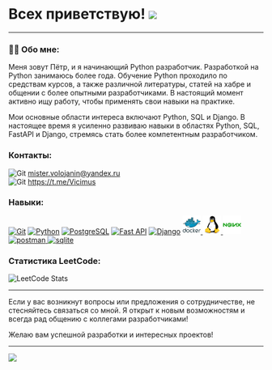 # Всех приветствую! ![](https://user-images.githubusercontent.com/18350557/176309783-0785949b-9127-417c-8b55-ab5a4333674e.gif) 

---

### :man_technologist: Обо мне:

Меня зовут Пётр, и я начинающий Python разработчик. Разработкой на Python занимаюсь более года. Обучение Python проходило по средствам курсов, а также различной литературы, статей на хабре и общении с более опытными разработчиками. В настоящий момент активно ищу работу, чтобы применять свои навыки на практике.

Мои основные области интереса включают Python, SQL и Django. В настоящее время я усиленно развиваю навыки в областях Python, SQL, FastAPI и Django, стремясь стать более компетентным разработчиком.

### Контакты:
<img src="https://upload.wikimedia.org/wikipedia/commons/thumb/5/58/Yandex_icon.svg/2048px-Yandex_icon.svg.png" width="17" height="17" alt="Git"> mister.volojanin@yandex.ru <br>
<img src="https://user-images.githubusercontent.com/49933115/139837223-bf23d3a9-4638-4e17-994a-ac8678d5f517.png" width="15" height="15" alt="Git"> https://t.me/Vicimus


### Навыки:

<p align="left">
<a href="https://git-scm.com/" target="_blank" rel="noreferrer"><img src="https://raw.githubusercontent.com/danielcranney/readme-generator/main/public/icons/skills/git-colored.svg" width="36" height="36" alt="Git" /></a>
<a href="https://www.python.org/" target="_blank" rel="noreferrer"><img src="https://raw.githubusercontent.com/danielcranney/readme-generator/main/public/icons/skills/python-colored.svg" width="36" height="36" alt="Python" /></a>
<a href="https://www.postgresql.org/" target="_blank" rel="noreferrer"><img src="https://raw.githubusercontent.com/danielcranney/readme-generator/main/public/icons/skills/postgresql-colored.svg" width="36" height="36" alt="PostgreSQL" /></a>
<a href="https://fastapi.tiangolo.com/" target="_blank" rel="noreferrer"><img src="https://raw.githubusercontent.com/danielcranney/readme-generator/main/public/icons/skills/fastapi-colored.svg" width="36" height="36" alt="Fast API" /></a>
<a href="https://www.djangoproject.com/" target="_blank" rel="noreferrer"><img src="https://raw.githubusercontent.com/danielcranney/readme-generator/main/public/icons/skills/django-colored.svg" width="36" height="36" alt="Django" /></a>
<a href="https://www.docker.com/" target="_blank" rel="noreferrer"> <img src="https://raw.githubusercontent.com/devicons/devicon/master/icons/docker/docker-original-wordmark.svg" alt="docker" width="36" height="36"/> </a> <a href="https://www.linux.org/" target="_blank" rel="noreferrer"> <img src="https://raw.githubusercontent.com/devicons/devicon/master/icons/linux/linux-original.svg" alt="linux" width="36" height="36"/> </a> <a href="https://www.nginx.com" target="_blank" rel="noreferrer"> <img src="https://raw.githubusercontent.com/devicons/devicon/master/icons/nginx/nginx-original.svg" alt="nginx" width="36" height="36"/> </a> <a href="https://postman.com" target="_blank" rel="noreferrer"> <img src="https://www.vectorlogo.zone/logos/getpostman/getpostman-icon.svg" alt="postman" width="36" height="36"/> </a> <a href="https://www.sqlite.org/" target="_blank" rel="noreferrer"> <img src="https://www.vectorlogo.zone/logos/sqlite/sqlite-icon.svg" alt="sqlite" width="36" height="36"/> </a>
</p>

### Статистика LeetCode:
![LeetCode Stats](https://img.shields.io/badge/dynamic/json?style=flat&labelColor=black&color=%23ffa116&label=Solved&query=solvedOverTotal&url=https%3A%2F%2Fleetcode-badge.vercel.app%2Fapi%2Fusers%2FV1cimus&logo=leetcode&logoColor=yellow)

---
Если у вас возникнут вопросы или предложения о сотрудничестве, не стесняйтесь связаться со мной. Я открыт к новым возможностям и всегда рад общению с коллегами разработчиками!

Желаю вам успешной разработки и интересных проектов! 

---
[![](https://visitcount.itsvg.in/api?id=V1cimus&label=%20&color=6&icon=5&pretty=false)](https://visitcount.itsvg.in)
